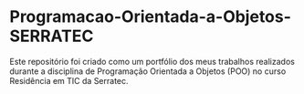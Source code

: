 # Programacao-Orientada-a-Objetos-SERRATEC
Este repositório foi criado como um portfólio dos meus trabalhos realizados durante a disciplina de Programação Orientada a Objetos (POO) no curso Residência em TIC da Serratec.
